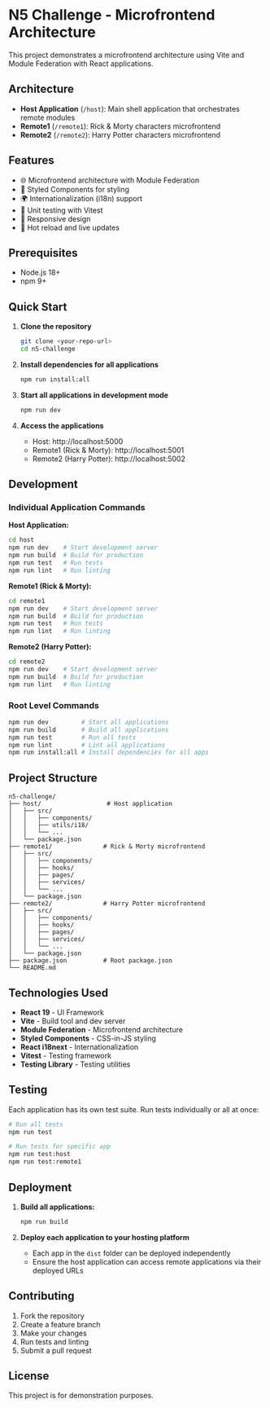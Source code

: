 # N5 Challenge - Microfrontend Architecture

This project demonstrates a microfrontend architecture using Vite and Module Federation with React applications.

## Architecture

- **Host Application** (`/host`): Main shell application that orchestrates remote modules
- **Remote1** (`/remote1`): Rick & Morty characters microfrontend
- **Remote2** (`/remote2`): Harry Potter characters microfrontend

## Features

- 🌐 Microfrontend architecture with Module Federation
- 🎨 Styled Components for styling
- 🌍 Internationalization (i18n) support
- 🧪 Unit testing with Vitest
- 📱 Responsive design
- 🔄 Hot reload and live updates

## Prerequisites

- Node.js 18+
- npm 9+

## Quick Start

1. **Clone the repository**

   ```bash
   git clone <your-repo-url>
   cd n5-challenge
   ```

2. **Install dependencies for all applications**

   ```bash
   npm run install:all
   ```

3. **Start all applications in development mode**

   ```bash
   npm run dev
   ```

4. **Access the applications**
   - Host: http://localhost:5000
   - Remote1 (Rick & Morty): http://localhost:5001
   - Remote2 (Harry Potter): http://localhost:5002

## Development

### Individual Application Commands

**Host Application:**

```bash
cd host
npm run dev    # Start development server
npm run build  # Build for production
npm run test   # Run tests
npm run lint   # Run linting
```

**Remote1 (Rick & Morty):**

```bash
cd remote1
npm run dev    # Start development server
npm run build  # Build for production
npm run test   # Run tests
npm run lint   # Run linting
```

**Remote2 (Harry Potter):**

```bash
cd remote2
npm run dev    # Start development server
npm run build  # Build for production
npm run lint   # Run linting
```

### Root Level Commands

```bash
npm run dev         # Start all applications
npm run build       # Build all applications
npm run test        # Run all tests
npm run lint        # Lint all applications
npm run install:all # Install dependencies for all apps
```

## Project Structure

```
n5-challenge/
├── host/                  # Host application
│   ├── src/
│   │   ├── components/
│   │   ├── utils/i18/
│   │   └── ...
│   └── package.json
├── remote1/              # Rick & Morty microfrontend
│   ├── src/
│   │   ├── components/
│   │   ├── hooks/
│   │   ├── pages/
│   │   ├── services/
│   │   └── ...
│   └── package.json
├── remote2/              # Harry Potter microfrontend
│   ├── src/
│   │   ├── components/
│   │   ├── hooks/
│   │   ├── pages/
│   │   ├── services/
│   │   └── ...
│   └── package.json
├── package.json          # Root package.json
└── README.md
```

## Technologies Used

- **React 19** - UI Framework
- **Vite** - Build tool and dev server
- **Module Federation** - Microfrontend architecture
- **Styled Components** - CSS-in-JS styling
- **React i18next** - Internationalization
- **Vitest** - Testing framework
- **Testing Library** - Testing utilities

## Testing

Each application has its own test suite. Run tests individually or all at once:

```bash
# Run all tests
npm run test

# Run tests for specific app
npm run test:host
npm run test:remote1
```

## Deployment

1. **Build all applications:**

   ```bash
   npm run build
   ```

2. **Deploy each application to your hosting platform**
   - Each app in the `dist` folder can be deployed independently
   - Ensure the host application can access remote applications via their deployed URLs

## Contributing

1. Fork the repository
2. Create a feature branch
3. Make your changes
4. Run tests and linting
5. Submit a pull request

## License

This project is for demonstration purposes.
